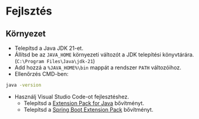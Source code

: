 # Fejlsztés

## Környezet

- Telepítsd a Java JDK 21-et.
- Állítsd be az `JAVA_HOME` környezeti változót a JDK telepítési könyvtárára. (`C:\Program Files\Java\jdk-21`)
- Add hozzá a `%JAVA_HOME%\bin` mappát a rendszer `PATH` változóihoz.
- Ellenőrzés CMD-ben:
```bash
java -version
```
- Használj Visual Studio Code-ot fejlesztéshez.
    - Telepítsd a [Extension Pack for Java](https://marketplace.visualstudio.com/items?itemName=vscjava.vscode-java-pack) bővítményt.
    - Telepítsd a [Spring Boot Extension Pack](https://marketplace.visualstudio.com/items/?itemName=vmware.vscode-boot-dev-pack) bővítményt.
